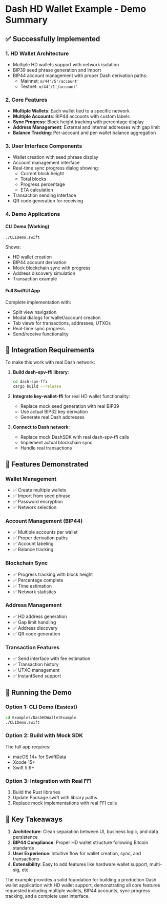# Dash HD Wallet Example - Demo Summary

## ✅ Successfully Implemented

### 1. **HD Wallet Architecture**
- Multiple HD wallets support with network isolation
- BIP39 seed phrase generation and import
- BIP44 account management with proper Dash derivation paths:
  - Mainnet: `m/44'/5'/account'`
  - Testnet: `m/44'/1'/account'`

### 2. **Core Features**
- **Multiple Wallets**: Each wallet tied to a specific network
- **Multiple Accounts**: BIP44 accounts with custom labels
- **Sync Progress**: Block height tracking with percentage display
- **Address Management**: External and internal addresses with gap limit
- **Balance Tracking**: Per-account and per-wallet balance aggregation

### 3. **User Interface Components**
- Wallet creation with seed phrase display
- Account management interface
- Real-time sync progress dialog showing:
  - Current block height
  - Total blocks
  - Progress percentage
  - ETA calculation
- Transaction sending interface
- QR code generation for receiving

### 4. **Demo Applications**

#### CLI Demo (Working)
```bash
./CLIDemo.swift
```
Shows:
- HD wallet creation
- BIP44 account derivation
- Mock blockchain sync with progress
- Address discovery simulation
- Transaction example

#### Full SwiftUI App
Complete implementation with:
- Split view navigation
- Modal dialogs for wallet/account creation
- Tab views for transactions, addresses, UTXOs
- Real-time sync progress
- Send/receive functionality

## 🔧 Integration Requirements

To make this work with real Dash network:

1. **Build dash-spv-ffi library**:
   ```bash
   cd dash-spv-ffi
   cargo build --release
   ```

2. **Integrate key-wallet-ffi** for real HD wallet functionality:
   - Replace mock seed generation with real BIP39
   - Use actual BIP32 key derivation
   - Generate real Dash addresses

3. **Connect to Dash network**:
   - Replace mock DashSDK with real dash-spv-ffi calls
   - Implement actual blockchain sync
   - Handle real transactions

## 📱 Features Demonstrated

### Wallet Management
- ✅ Create multiple wallets
- ✅ Import from seed phrase
- ✅ Password encryption
- ✅ Network selection

### Account Management (BIP44)
- ✅ Multiple accounts per wallet
- ✅ Proper derivation paths
- ✅ Account labeling
- ✅ Balance tracking

### Blockchain Sync
- ✅ Progress tracking with block height
- ✅ Percentage complete
- ✅ Time estimation
- ✅ Network statistics

### Address Management
- ✅ HD address generation
- ✅ Gap limit handling
- ✅ Address discovery
- ✅ QR code generation

### Transaction Features
- ✅ Send interface with fee estimation
- ✅ Transaction history
- ✅ UTXO management
- ✅ InstantSend support

## 🚀 Running the Demo

### Option 1: CLI Demo (Easiest)
```bash
cd Examples/DashHDWalletExample
./CLIDemo.swift
```

### Option 2: Build with Mock SDK
The full app requires:
- macOS 14+ for SwiftData
- Xcode 15+
- Swift 5.9+

### Option 3: Integration with Real FFI
1. Build the Rust libraries
2. Update Package.swift with library paths
3. Replace mock implementations with real FFI calls

## 📝 Key Takeaways

1. **Architecture**: Clean separation between UI, business logic, and data persistence
2. **BIP44 Compliance**: Proper HD wallet structure following Bitcoin standards
3. **User Experience**: Intuitive flow for wallet creation, sync, and transactions
4. **Extensibility**: Easy to add features like hardware wallet support, multi-sig, etc.

The example provides a solid foundation for building a production Dash wallet application with HD wallet support, demonstrating all core features requested including multiple wallets, BIP44 accounts, sync progress tracking, and a complete user interface.